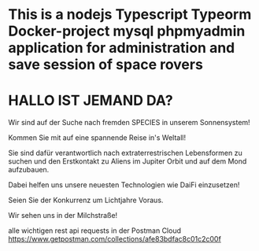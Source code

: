 # This is a nodejs Typescript Typeorm Docker-project mysql phpmyadmin application for administration and save session of space rovers

# HALLO IST JEMAND DA?

Wir sind auf der Suche nach fremden SPECIES in unserem Sonnensystem!

Kommen Sie mit auf eine spannende Reise in's Weltall!

Sie sind dafür verantwortlich nach extraterrestrischen Lebensformen zu suchen und den Erstkontakt zu Aliens im Jupiter Orbit und auf dem Mond aufzubauen.

Dabei helfen uns unsere neuesten Technologien wie DaiFi einzusetzen!

Seien Sie der Konkurrenz um Lichtjahre Voraus.

Wir sehen uns in der Milchstraße!

alle wichtigen rest api requests in der Postman Cloud
https://www.getpostman.com/collections/afe83bdfac8c01c2c00f
